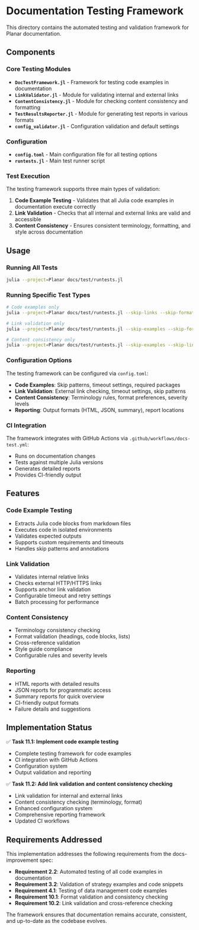 # Documentation Testing Framework

This directory contains the automated testing and validation framework for Planar documentation.

## Components

### Core Testing Modules

- **`DocTestFramework.jl`** - Framework for testing code examples in documentation
- **`LinkValidator.jl`** - Module for validating internal and external links
- **`ContentConsistency.jl`** - Module for checking content consistency and formatting
- **`TestResultsReporter.jl`** - Module for generating test reports in various formats
- **`config_validator.jl`** - Configuration validation and default settings

### Configuration

- **`config.toml`** - Main configuration file for all testing options
- **`runtests.jl`** - Main test runner script

### Test Execution

The testing framework supports three main types of validation:

1. **Code Example Testing** - Validates that all Julia code examples in documentation execute correctly
2. **Link Validation** - Checks that all internal and external links are valid and accessible
3. **Content Consistency** - Ensures consistent terminology, formatting, and style across documentation

## Usage

### Running All Tests

```bash
julia --project=Planar docs/test/runtests.jl
```

### Running Specific Test Types

```bash
# Code examples only
julia --project=Planar docs/test/runtests.jl --skip-links --skip-format

# Link validation only  
julia --project=Planar docs/test/runtests.jl --skip-examples --skip-format

# Content consistency only
julia --project=Planar docs/test/runtests.jl --skip-examples --skip-links
```

### Configuration Options

The testing framework can be configured via `config.toml`:

- **Code Examples**: Skip patterns, timeout settings, required packages
- **Link Validation**: External link checking, timeout settings, skip patterns
- **Content Consistency**: Terminology rules, format preferences, severity levels
- **Reporting**: Output formats (HTML, JSON, summary), report locations

### CI Integration

The framework integrates with GitHub Actions via `.github/workflows/docs-test.yml`:

- Runs on documentation changes
- Tests against multiple Julia versions
- Generates detailed reports
- Provides CI-friendly output

## Features

### Code Example Testing

- Extracts Julia code blocks from markdown files
- Executes code in isolated environments
- Validates expected outputs
- Supports custom requirements and timeouts
- Handles skip patterns and annotations

### Link Validation

- Validates internal relative links
- Checks external HTTP/HTTPS links
- Supports anchor link validation
- Configurable timeout and retry settings
- Batch processing for performance

### Content Consistency

- Terminology consistency checking
- Format validation (headings, code blocks, lists)
- Cross-reference validation
- Style guide compliance
- Configurable rules and severity levels

### Reporting

- HTML reports with detailed results
- JSON reports for programmatic access
- Summary reports for quick overview
- CI-friendly output formats
- Failure details and suggestions

## Implementation Status

✅ **Task 11.1: Implement code example testing**
- Complete testing framework for code examples
- CI integration with GitHub Actions
- Configuration system
- Output validation and reporting

✅ **Task 11.2: Add link validation and content consistency checking**
- Link validation for internal and external links
- Content consistency checking (terminology, format)
- Enhanced configuration system
- Comprehensive reporting framework
- Updated CI workflows

## Requirements Addressed

This implementation addresses the following requirements from the docs-improvement spec:

- **Requirement 2.2**: Automated testing of all code examples in documentation
- **Requirement 3.2**: Validation of strategy examples and code snippets
- **Requirement 4.1**: Testing of data management code examples
- **Requirement 10.1**: Format validation and consistency checking
- **Requirement 10.2**: Link validation and cross-reference checking

The framework ensures that documentation remains accurate, consistent, and up-to-date as the codebase evolves.